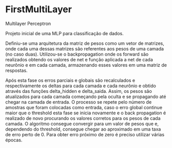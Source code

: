 # FirstMultiLayer
Multilayer Perceptron

Projeto inicial de uma MLP para classificação de dados.

Definiu-se uma arquitetura da matriz de pesos como um vetor de matrizes, onde cada uma dessas matrizes são referentes aos pesos de uma camada (no caso duas). Utilizou-se o backpropagation onde os forward são realizados obtendo os valores de net e função aplicada a net de cada neurônio e em cada camada, armazenando esses valores em uma matriz de respostas.

Após esta fase os erros parciais e globais são recalculados e respectivamente os deltas para cada camada e cada neurônio e obtido através das funções delta_hidden e delta_saida. Assim, os pesos são atualizados para cada camada começando pela oculta e se propagando até chegar na camada de entrada. O processo se repete pelo número de amostras que foram colocadas como entrada, caso o erro global continue maior que o threshold esta fase se inicia novamente e o back propagation é realizado de novo procurando os valores corretos para os pesos de cada camada. O algoritmo consegue convergir para um valor de pesos que e, dependendo do threshold, consegue chegar ao aproximado em uma taxa de erro perto de 0. Para obter erro próximo de zero é preciso utilizar várias épocas.
